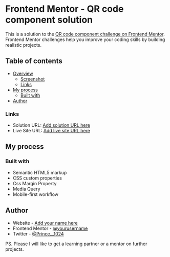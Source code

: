 # Frontend Mentor - QR code component solution

This is a solution to the [QR code component challenge on Frontend Mentor](https://www.frontendmentor.io/challenges/qr-code-component-iux_sIO_H). Frontend Mentor challenges help you improve your coding skills by building realistic projects. 

## Table of contents

- [Overview](#overview)
  - [Screenshot](#screenshot)
  - [Links](#links)
- [My process](#my-process)
  - [Built with](#built-with)
- [Author](#author)


### Links

- Solution URL: [Add solution URL here](https://your-solution-url.com)
- Live Site URL: [Add live site URL here](https://your-live-site-url.com)

## My process

### Built with

- Semantic HTML5 markup
- CSS custom properties
- Css Margin Property
- Media Query
- Mobile-first workflow







## Author

- Website - [Add your name here](https://www.your-site.com)
- Frontend Mentor - [@yourusername](https://www.frontendmentor.io/profile/ikemefuna123)
- Twitter - [@Prince__1024](https://www.twitter.com/Prince__1024)

PS. Please I will like  to get a learning partner or a mentor on further projects.

